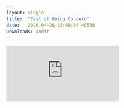 ```yaml
---
layout: single
title:  "Test of Going Concern"
date:   2020-04-26 16:48:04 +0530
Downloads: Audit
---
```


![alt text](https://github.com/Auditr/Financediary/blob/master/COVID%20Test%20for%20Going%20Concern.pdf)
